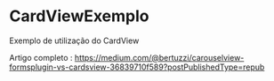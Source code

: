 # CardViewExemplo
Exemplo de utilização do CardView

Artigo completo : https://medium.com/@bertuzzi/carouselview-formsplugin-vs-cardsview-36839710f589?postPublishedType=repub
